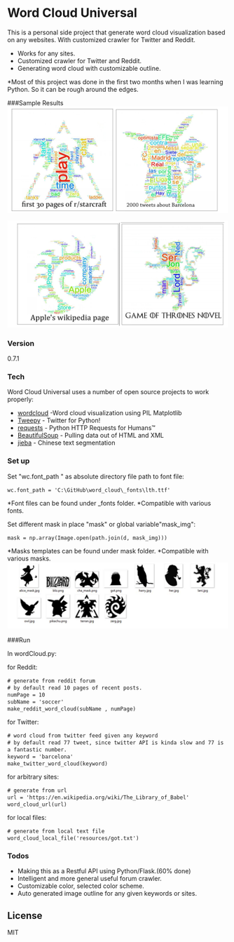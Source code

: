 # Word Cloud Universal

This is a personal side project that generate word cloud visualization based on any websites. With customized crawler for Twitter and Reddit. 

  - Works for any sites.
  - Customized crawler for Twitter and Reddit.
  - Generating word cloud with customizable outline.

*Most of this project was done in the first two months when I was learning Python.  So it can be rough around the edges.

###Sample Results
![sample_1](https://github.com/AlexZhangji/word_cloud_universal/blob/dev_/img/sample_1.png?raw=true)

![sample_2](https://github.com/AlexZhangji/word_cloud_universal/blob/dev_/img/sample_2.png?raw=true)


### Version
0.7.1

### Tech

Word Cloud Universal uses a number of open source projects to work properly:

* [wordcloud] -Word cloud visualization using PIL Matplotlib
* [Tweepy] - Twitter for Python!
* [requests] - Python HTTP Requests for Humans™
* [BeautifulSoup] - Pulling data out of HTML and XML 
* [jieba] - Chinese text segmentation


### Set up
Set "wc.font_path " as absolute directory file path to font file:

    wc.font_path = 'C:\GitHub\word_cloud\_fonts\lth.ttf'

*Font files can be found under _fonts folder.
*Compatible with various fonts.


Set different mask in place "mask" or  global variable"mask_img":

    mask = np.array(Image.open(path.join(d, mask_img)))

*Masks templates can be found under mask folder.
*Compatible with various masks.
![*Some mask templates](https://github.com/AlexZhangji/word_cloud_universal/blob/dev_/img/masks.png?raw=true)


###Run

In wordCloud.py:

for Reddit:	
	
    # generate from reddit forum
    # by default read 10 pages of recent posts. 
    numPage = 10
    subName = 'soccer' 
    make_reddit_word_cloud(subName , numPage)


for Twitter:

    # word cloud from twitter feed given any keyword 
    # by default read 77 tweet, since twitter API is kinda slow and 77 is a fantastic number.
    keyword = 'barcelona' 
    make_twitter_word_cloud(keyword)


for arbitrary sites:

    # generate from url 
    url = 'https://en.wikipedia.org/wiki/The_Library_of_Babel' 
    word_cloud_url(url)


for local files:

    # generate from local text file 
    word_cloud_local_file('resources/got.txt')

### Todos

 - Making this as a Restful API using Python/Flask.(60% done)
 - Intelligent and more general useful forum crawler. 
 - Customizable color, selected color scheme.
 - Auto generated image outline for any given keywords or sites.

License
----

MIT


[//]: # (These are reference links used in the body of this note and get stripped out when the markdown processor does its job. There is no need to format nicely because it shouldn't be seen. Thanks SO - http://stackoverflow.com/questions/4823468/store-comments-in-markdown-syntax)


   [wordcloud]: <https://github.com/joemccann/dillinger>
   [git-repo-url]: <https://github.com/joemccann/dillinger.git>
   [wordcloud]: <https://github.com/amueller/word_cloud>
   [requests]: <https://github.com/kennethreitz/requests>
   [BeautifulSoup]: <http://www.crummy.com/software/BeautifulSoup/>
   [jieba]: <https://github.com/fxsjy/jieba>
   [Ace Editor]: <http://ace.ajax.org>
   [Tweepy]: <https://github.com/tweepy/tweepy>
   [Twitter Bootstrap]: <http://twitter.github.com/bootstrap/>
   [keymaster.js]: <https://github.com/madrobby/keymaster>
   [jQuery]: <http://jquery.com>
   [@tjholowaychuk]: <http://twitter.com/tjholowaychuk>
   [express]: <http://expressjs.com>
   [AngularJS]: <http://angularjs.org>
   [Gulp]: <http://gulpjs.com>
   
   [PlDb]: <https://github.com/joemccann/dillinger/tree/master/plugins/dropbox/README.md>
   [PlGh]:  <https://github.com/joemccann/dillinger/tree/master/plugins/github/README.md>
   [PlGd]: <https://github.com/joemccann/dillinger/tree/master/plugins/googledrive/README.md>
   [PlOd]: <https://github.com/joemccann/dillinger/tree/master/plugins/onedrive/README.md>


